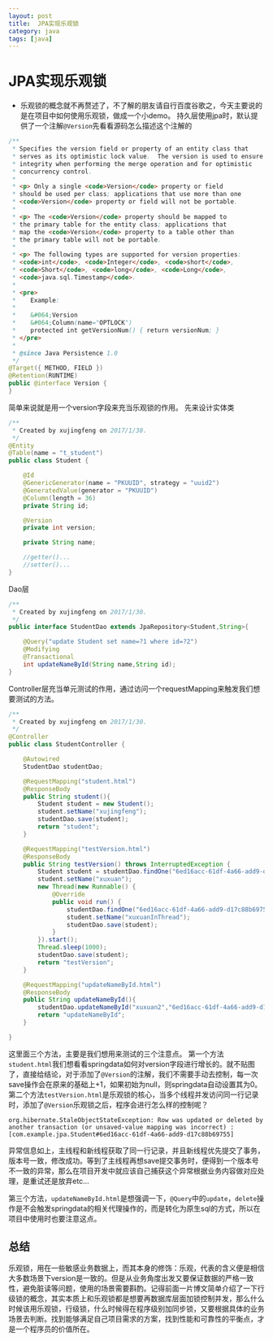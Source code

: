 ```yaml
---
layout: post
title:  JPA实现乐观锁
category: java
tags: [java]
---
```

# JPA实现乐观锁

* 乐观锁的概念就不再赘述了，不了解的朋友请自行百度谷歌之，今天主要说的是在项目中如何使用乐观锁，做成一个小demo。
持久层使用jpa时，默认提供了一个注解`@Version`先看看源码怎么描述这个注解的

```java
/**
 * Specifies the version field or property of an entity class that
 * serves as its optimistic lock value.  The version is used to ensure
 * integrity when performing the merge operation and for optimistic
 * concurrency control.
 *
 * <p> Only a single <code>Version</code> property or field
 * should be used per class; applications that use more than one
 * <code>Version</code> property or field will not be portable.
 *
 * <p> The <code>Version</code> property should be mapped to
 * the primary table for the entity class; applications that
 * map the <code>Version</code> property to a table other than
 * the primary table will not be portable.
 *
 * <p> The following types are supported for version properties:
 * <code>int</code>, <code>Integer</code>, <code>short</code>,
 * <code>Short</code>, <code>long</code>, <code>Long</code>,
 * <code>java.sql.Timestamp</code>.
 *
 * <pre>
 *    Example:
 *
 *    &#064;Version
 *    &#064;Column(name="OPTLOCK")
 *    protected int getVersionNum() { return versionNum; }
 * </pre>
 *
 * @since Java Persistence 1.0
 */
@Target({ METHOD, FIELD })
@Retention(RUNTIME)
public @interface Version {
}
```

简单来说就是用一个version字段来充当乐观锁的作用。
先来设计实体类

```java
/**
 * Created by xujingfeng on 2017/1/30.
 */
@Entity
@Table(name = "t_student")
public class Student {

    @Id
    @GenericGenerator(name = "PKUUID", strategy = "uuid2")
    @GeneratedValue(generator = "PKUUID")
    @Column(length = 36)
    private String id;

    @Version
    private int version;

    private String name;

    //getter()...
    //setter()...
}
```

Dao层

```java
/**
 * Created by xujingfeng on 2017/1/30.
 */
public interface StudentDao extends JpaRepository<Student,String>{

    @Query("update Student set name=?1 where id=?2")
    @Modifying
    @Transactional
    int updateNameById(String name,String id);
}
```

Controller层充当单元测试的作用，通过访问一个requestMapping来触发我们想要测试的方法。

```java
/**
 * Created by xujingfeng on 2017/1/30.
 */
@Controller
public class StudentController {

    @Autowired
    StudentDao studentDao;

    @RequestMapping("student.html")
    @ResponseBody
    public String student(){
        Student student = new Student();
        student.setName("xujingfeng");
        studentDao.save(student);
        return "student";
    }

    @RequestMapping("testVersion.html")
    @ResponseBody
    public String testVersion() throws InterruptedException {
        Student student = studentDao.findOne("6ed16acc-61df-4a66-add9-d17c88b69755");
        student.setName("xuxuan");
        new Thread(new Runnable() {
            @Override
            public void run() {
                studentDao.findOne("6ed16acc-61df-4a66-add9-d17c88b69755");
                student.setName("xuxuanInThread");
                studentDao.save(student);
            }
        }).start();
        Thread.sleep(1000);
        studentDao.save(student);
        return "testVersion";
    }

    @RequestMapping("updateNameById.html")
    @ResponseBody
    public String updateNameById(){
        studentDao.updateNameById("xuxuan2","6ed16acc-61df-4a66-add9-d17c88b69755");
        return "updateNameById";
    }

}
```

这里面三个方法，主要是我们想用来测试的三个注意点。
第一个方法`student.html`我们想看看springdata如何对version字段进行增长的。就不贴图了，直接给结论，对于添加了`@Version`的注解，我们不需要手动去控制，每一次save操作会在原来的基础上+1，如果初始为null，则springdata自动设置其为0。
第二个方法`testVersion.html`是乐观锁的核心，当多个线程并发访问同一行记录时，添加了`@Version`乐观锁之后，程序会进行怎么样的控制呢？

```
org.hibernate.StaleObjectStateException: Row was updated or deleted by another transaction (or unsaved-value mapping was incorrect) : [com.example.jpa.Student#6ed16acc-61df-4a66-add9-d17c88b69755]
```

异常信息如上，主线程和新线程获取了同一行记录，并且新线程优先提交了事务，版本号一致，修改成功。等到了主线程再想save提交事务时，便得到一个版本号不一致的异常，那么在项目开发中就应该自己捕获这个异常根据业务内容做对应处理，是重试还是放弃etc…

第三个方法，`updateNameById.html`是想强调一下，`@Query`中的`update`，`delete`操作是不会触发springdata的相关代理操作的，而是转化为原生sql的方式，所以在项目中使用时也要注意这点。

## 总结

乐观锁，用在一些敏感业务数据上，而其本身的修饰：乐观，代表的含义便是相信大多数场景下version是一致的。但是从业务角度出发又要保证数据的严格一致性，避免脏读等问题，使用的场景需要斟酌。记得前面一片博文简单介绍了一下行级锁的概念，其实本质上和乐观锁都是想要再数据库层面加锁控制并发，那么什么时候该用乐观锁，行级锁，什么时候得在程序级别加同步锁，又要根据具体的业务场景去判断。找到能够满足自己项目需求的方案，找到性能和可靠性的平衡点，才是一个程序员的价值所在。
